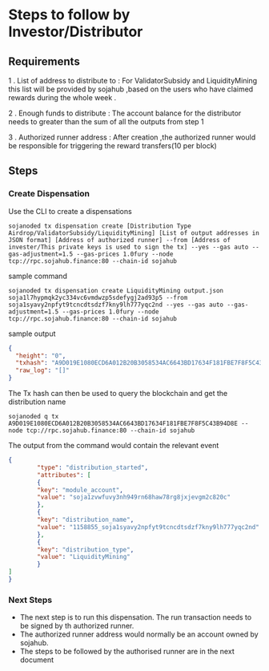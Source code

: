 # Steps to follow by Investor/Distributor 

## Requirements
1 . List of address to distribute to :  For ValidatorSubsidy and LiquidityMining this list will be provided by sojahub ,based on the users who have claimed rewards during the whole week .

2 . Enough funds to distribute : The account balance for the distributor needs to greater than the sum of all the outputs from step 1

3 . Authorized runner address : After creation ,the authorized runner would be responsible for triggering the reward transfers(10 per block)

## Steps
### Create Dispensation
Use the CLI to create a dispensations
```shell
sojanoded tx dispensation create [Distribution Type Airdrop/ValidatorSubsidy/LiquidityMining] [List of output addresses in JSON format] [Address of authorized runner] --from [Address of invester/This private keys is used to sign the tx] --yes --gas auto --gas-adjustment=1.5 --gas-prices 1.0fury --node tcp://rpc.sojahub.finance:80 --chain-id sojahub
```
sample command
```shell
sojanoded tx dispensation create LiquidityMining output.json soja1l7hypmqk2yc334vc6vmdwzp5sdefygj2ad93p5 --from soja1syavy2npfyt9tcncdtsdzf7kny9lh777yqc2nd --yes --gas auto --gas-adjustment=1.5 --gas-prices 1.0fury --node tcp://rpc.sojahub.finance:80 --chain-id sojahub
```
sample output
```json
{
  "height": "0",
  "txhash": "A9D019E1080ECD6A012B20B3058534AC6643BD17634F181FBE7F8F5C43B94D8E",
  "raw_log": "[]"
}
```
The Tx hash can then be used to query the blockchain and get the distribution name
```shell
sojanoded q tx A9D019E1080ECD6A012B20B3058534AC6643BD17634F181FBE7F8F5C43B94D8E --node tcp://rpc.sojahub.finance:80 --chain-id sojahub
```
The output from the command would contain the relevant event 
```json
{
        "type": "distribution_started",
        "attributes": [
        {
        "key": "module_account",
        "value": "soja1zvwfuvy3nh949rn68haw78rg8jxjevgm2c820c"
        },
        {
        "key": "distribution_name",
        "value": "1158855_soja1syavy2npfyt9tcncdtsdzf7kny9lh777yqc2nd"
        },
        {
        "key": "distribution_type",
        "value": "LiquidityMining"
        }
]
}
```

### Next Steps 
- The next step is to run this dispensation. The run transaction needs to be signed by th authorized runner.
- The authorized runner address would normally be an account owned by sojahub.
- The steps to be followed by the authorised runner are in the next document